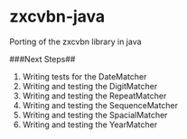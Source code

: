 zxcvbn-java
===========

Porting of the zxcvbn library in java

###Next Steps##
1. Writing tests for the DateMatcher
2. Writing and testing the DigitMatcher
3. Writing and testing the RepeatMatcher
4. Writing and testing the SequenceMatcher
5. Writing and testing the SpacialMatcher
6. Writing and testing the YearMatcher
